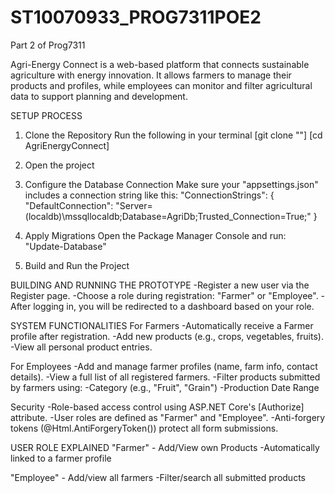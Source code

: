 # ST10070933_PROG7311POE2
Part 2 of Prog7311

Agri-Energy Connect is a web-based platform that connects sustainable agriculture with 
energy innovation. It allows farmers to manage their products and profiles, while employees 
can monitor and filter agricultural data to support planning and development.

SETUP PROCESS

1) Clone the Repository
   Run the following in your terminal
   [git clone "<repo-url>"]
   [cd AgriEnergyConnect]
   
2) Open the project
   
3) Configure the Database Connection
   Make sure your "appsettings.json" includes a connection string like this:
   "ConnectionStrings": {
  "DefaultConnection": "Server=(localdb)\\mssqllocaldb;Database=AgriDb;Trusted_Connection=True;" }

4) Apply Migrations 
   Open the Package Manager Console and run:
   "Update-Database"
   
5) Build and Run the Project


BUILDING AND RUNNING THE PROTOTYPE
-Register a new user via the Register page.
-Choose a role during registration: "Farmer" or "Employee".
-After logging in, you will be redirected to a dashboard based on your role.

SYSTEM FUNCTIONALITIES
For Farmers
-Automatically receive a Farmer profile after registration.
-Add new products (e.g., crops, vegetables, fruits).
-View all personal product entries.

For Employees
-Add and manage farmer profiles (name, farm info, contact details).
-View a full list of all registered farmers.
-Filter products submitted by farmers using:
   -Category (e.g., "Fruit", "Grain")
   -Production Date Range
   
Security 
-Role-based access control using ASP.NET Core's [Authorize] attribute.
-User roles are defined as "Farmer" and "Employee".
-Anti-forgery tokens (@Html.AntiForgeryToken()) protect all form submissions.

USER ROLE EXPLAINED 
"Farmer" - Add/View own Products
         -Automatically linked to a farmer profile

"Employee" - Add/view all farmers
           -Filter/search all submitted products



